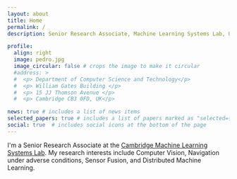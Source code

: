 ```yaml
---
layout: about
title: Home 
permalink: /
description: Senior Research Associate, Machine Learning Systems Lab, University of Cambridge.

profile:
  align: right
  image: pedro.jpg
  image_circular: false # crops the image to make it circular
  #address: >
  #  <p> Department of Computer Science and Technology</p>
  #  <p> William Gates Building </p>
  #  <p> 15 JJ Thomson Avenue </p>
  #  <p> Cambridge CB3 0FD, UK</p>

news: true # includes a list of news items
selected_papers: true # includes a list of papers marked as "selected={true}"
social: true  # includes social icons at the bottom of the page
---
```


I'm a Senior Research Associate at the [Cambridge Machine Learning Systems Lab](https://mlsys.cst.cam.ac.uk/). My research interests include Computer Vision, Navigation under adverse conditions, Sensor Fusion, and Distributed Machine Learning. 
